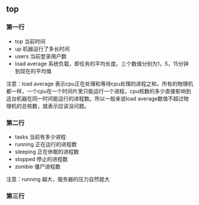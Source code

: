 ## top

### 第一行

- top 当前时间
- up 机器运行了多长时间
- users 当前登录用户数
- load average 系统负载，即任务的平均长度。三个数值分别为1，5，15分钟到现在的平均值

注意：load average 表示cpu正在处理和等待cpu处理的进程之和，所有的物理机都一样，一个cpu在一个时间片里只能运行一个进程，cpu核数的多少直接影响到这台机器在同一时间能运行的进程数。所以一般来说load average数值不超过物理机的总核数，就表示应该没问题。

### 第二行

- tasks 当前有多少进程
- running 正在运行的进程数
- sleeping 正在休眠的进程数
- stopped 停止的进程数
- zombie 僵尸进程数

注意：running 越大，服务器的压力自然就大

### 第三行

